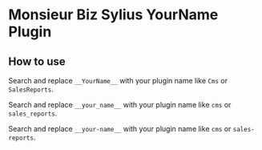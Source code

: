 # Monsieur Biz Sylius __YourName__ Plugin

## How to use

Search and replace `__YourName__` with your plugin name like `Cms` or `SalesReports`.

Search and replace `__your_name__` with your plugin name like `cms` or `sales_reports`.

Search and replace `__your-name__` with your plugin name like `cms` or `sales-reports`.
